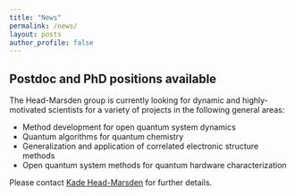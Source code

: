 ```yaml
---
title: "News"
permalink: /news/
layout: posts
author_profile: false
---
```


## Postdoc and PhD positions available

The Head-Marsden group is currently looking for dynamic and highly-motivated scientists for a variety of projects in the following general areas:

* Method development for open quantum system dynamics
* Quantum algorithms for quantum chemistry
* Generalization and application of correlated electronic structure methods
* Open quantum system methods for quantum hardware characterization

Please contact <a href = "mailto: head-marsden@wustl.edu">Kade Head-Marsden</a> for further details.

